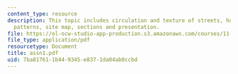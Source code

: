```yaml
---
content_type: resource
description: This topic includes circulation and texture of streets, housing and living
  patterns, site map, sections and presentation.
file: https://ol-ocw-studio-app-production.s3.amazonaws.com/courses/11-307-beijing-urban-design-studio-summer-2006/7ba817611b449345e8371da04ab0ccbd_assn1.pdf
file_type: application/pdf
resourcetype: Document
title: assn1.pdf
uid: 7ba81761-1b44-9345-e837-1da04ab0ccbd
---
```

